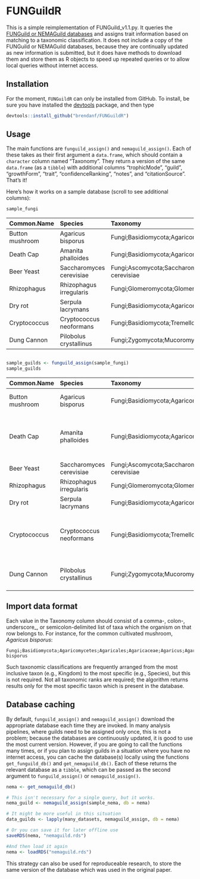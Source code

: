 
<!-- README.md is generated from README.Rmd. Please edit that file -->

# FUNGuildR

This is a simple reimplementation of FUNGuild\_v1.1.py. It queries the
[FUNGuild or NEMAGuild databases](http://www.stbates.org/guilds/app.php)
and assigns trait information based on matching to a taxonomic
classification. It does not include a copy of the FUNGuild or NEMAGuild
databases, because they are continually updated as new information is
submitted, but it does have methods to download them and store them as R
objects to speed up repeated queries or to allow local queries without
internet access.

## Installation

For the moment, `FUNGuildR` can only be installed from GitHub. To
install, be sure you have installed the
[devtools](https://cran.r-project.org/web/packages/devtools/index.html)
package, and then type

``` r
devtools::install_github("brendanf/FUNGuildR")
```

## Usage

The main functions are `funguild_assign()` and `nemaguild_assign()`.
Each of these takes as their first argument a `data.frame`, which should
contain a `character` column named “Taxonomy”. They return a version of
the same `data.frame` (as a `tibble`) with additional columns
“trophicMode”, “guild”, “growthForm”, “trait”, “confidenceRanking”,
“notes”, and “citationSource”. That’s it\!

Here’s how it works on a sample database (scroll to see additional
columns):

``` r
sample_fungi
```

| Common.Name     | Species                  | Taxonomy                                                                                                     |
| :-------------- | :----------------------- | :----------------------------------------------------------------------------------------------------------- |
| Button mushroom | Agaricus bisporus        | Fungi;Basidiomycota;Agaricomycetes;Agaricales;Agaricaceae;Agaricus;Agaricus bisporus                         |
| Death Cap       | Amanita phalloides       | Fungi;Basidiomycota;Agaricomycetes;Agaricales;Amanitaceae;Amanita;Amanita phalloides                         |
| Beer Yeast      | Saccharomyces cerevisiae | Fungi;Ascomycota;Saccharomycetes;Saccharomycetales;Saccharomycetaceae;Saccharomyces;Saccharomyces cerevisiae |
| Rhizophagus     | Rhizophagus irregularis  | Fungi;Glomeromycota;Glomeromycetes;Glomerales;Glomeraceae;Rhizophagus;Rhizophagus irregularis                |
| Dry rot         | Serpula lacrymans        | Fungi;Basidiomycota;Agaricomycetes;Boletales;Serpulaceae;Serpula;Serpula lacrymans                           |
| Cryptococcus    | Cryptococcus neoformans  | Fungi;Basidiomycota;Tremellomycetes;Tremellales;Tremellaceae;Cryptococcus;Cryptococcus neoformans            |
| Dung Cannon     | Pilobolus crystallinus   | Fungi;Zygomycota;Mucoromycetes;Mucorales;Pilobolaceae;Pilobolus;Pilobolus crystallinus                       |

``` r

sample_guilds <- funguild_assign(sample_fungi)
sample_guilds
```

| Common.Name     | Species                  | Taxonomy                                                                                                     | taxon                     | taxonomicLevel | trophicMode | guild                  | growthForm                    | trait                                               | confidenceRanking | notes                                                    | citationSource                                                                                                                                                           |
| :-------------- | :----------------------- | :----------------------------------------------------------------------------------------------------------- | :------------------------ | -------------: | :---------- | :--------------------- | :---------------------------- | :-------------------------------------------------- | :---------------- | :------------------------------------------------------- | :----------------------------------------------------------------------------------------------------------------------------------------------------------------------- |
| Button mushroom | Agaricus bisporus        | Fungi;Basidiomycota;Agaricomycetes;Agaricales;Agaricaceae;Agaricus;Agaricus bisporus                         | Agaricus                  |             13 | Saprotroph  | Undefined Saprotroph   | Agaricoid-Gasteroid-Secotioid | NULL                                                | Probable          | NULL                                                     | Tedersoo L, et al. 2014. Science 346:1256688 (<doi:10.1126/science.1256688>)                                                                                             |
| Death Cap       | Amanita phalloides       | Fungi;Basidiomycota;Agaricomycetes;Agaricales;Amanitaceae;Amanita;Amanita phalloides                         | Amanita\_phalloides       |             20 | Symbiotroph | Ectomycorrhizal        | Agaricoid                     | Deadly poisonous; produces the toxin Alpha-amanitin | Probable          | common name - death cap                                  | <http://en.wikipedia.org/wiki/List_of_deadly_fungi>                                                                                                                      |
| Beer Yeast      | Saccharomyces cerevisiae | Fungi;Ascomycota;Saccharomycetes;Saccharomycetales;Saccharomycetaceae;Saccharomyces;Saccharomyces cerevisiae | Saccharomyces\_cerevisiae |             20 | Saprotroph  | Undefined Saprotroph   | Yeast                         | NULL                                                | Probable          | NULL                                                     | James TY, et al. 2006. Nature 443:818-822                                                                                                                                |
| Rhizophagus     | Rhizophagus irregularis  | Fungi;Glomeromycota;Glomeromycetes;Glomerales;Glomeraceae;Rhizophagus;Rhizophagus irregularis                | Rhizophagus               |             13 | Symbiotroph | Arbuscular Mycorrhizal | NULL                          | NULL                                                | Highly Probable   | NULL                                                     | Redecker D, et al. 2013. Mycorrhiza 23:515-531                                                                                                                           |
| Dry rot         | Serpula lacrymans        | Fungi;Basidiomycota;Agaricomycetes;Boletales;Serpulaceae;Serpula;Serpula lacrymans                           | Serpula                   |             13 | Saprotroph  | Wood Saprotroph        | Corticioid                    | Brown Rot                                           | Probable          | NULL                                                     | Tedersoo L, et al. 2014. Science 346:1256688                                                                                                                             |
| Cryptococcus    | Cryptococcus neoformans  | Fungi;Basidiomycota;Tremellomycetes;Tremellales;Tremellaceae;Cryptococcus;Cryptococcus neoformans            | Cryptococcus\_neoformans  |             20 | Pathotroph  | Animal Pathogen        | Yeast                         | NULL                                                | Highly Probable   | Likely opportunistic human pathogen (Irinyi et al. 2015) | Kurtzman CP, et al. (eds.) 2011. The Yeasts, a Taxonomic Study. Fifth Edition. Vols 1-3. Elsevier, San Diego; Irinyi L, et al. 2015. Medical Mycology 53:313-337         |
| Dung Cannon     | Pilobolus crystallinus   | Fungi;Zygomycota;Mucoromycetes;Mucorales;Pilobolaceae;Pilobolus;Pilobolus crystallinus                       | Pilobolus                 |             13 | Saprotroph  | Dung Saprotroph        | NULL                          | NULL                                                | Highly Probable   | NULL                                                     | Bell A. 1983. Dung Fungi: An Illustrated Guide to Coprophilous Fungi in New Zealand. Victoria University Press, Wellington; Tedersoo L, et al. 2014. Science 346:1256688 |

## Import data format

Each value in the Taxonomy column should consist of a comma-, colon-,
underscore\_, or semicolon-delimited list of taxa which the organism on
that row belongs to. For instance, for the common cultivated mushroom,
*Agaricus
    bisporus*:

    Fungi;Basidiomycota;Agaricomycetes;Agaricales;Agaricaceae;Agaricus;Agaricus bisporus

Such taxonomic classifications are frequently arranged from the most
inclusive taxon (e.g., Kingdom) to the most specific (e.g., Species),
but this is not required. Not all taxonomic ranks are required; the
algorithm returns results only for the most specific taxon which is
present in the database.

## Database caching

By default, `funguild_assign()` and `nemaguild_assign()` download the
appropriate database each time they are invoked. In many analysis
pipelines, where guilds need to be assigned only once, this is not a
problem; because the databases are continuously updated, it is good to
use the most current version. However, if you are going to call the
functions many times, or if you plan to assign guilds in a situation
where you have no internet access, you can cache the database(s) locally
using the functions `get_funguild_db()` and `get_nemaguild_db()`. Each
of these returns the relevant database as a `tibble`, which can be
passed as the second argument to `funguild_assign()` or
`nemaguild_assign()`.

``` r
nema <- get_nemaguild_db()

# This isn't necessary for a single query, but it works.
nema_guild <- nemaguild_assign(sample_nema, db = nema)

# It might be more useful in this situation
data_guilds <- lapply(many_datasets, nemaguild_assign, db = nema)

# Or you can save it for later offline use
saveRDS(nema, "nemaguild.rds")

#And then load it again
nema <- loadRDS("nemaguild.rds")
```

This strategy can also be used for reproduceable research, to store the
same version of the database which was used in the original paper.
